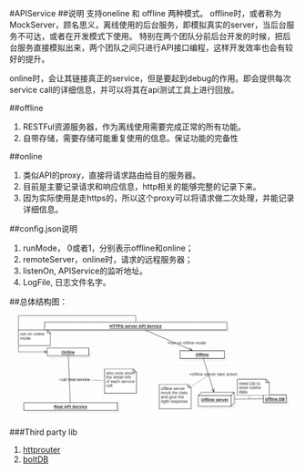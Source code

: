 #APIService
##说明
支持oneline 和 offline 两种模式。
offline时，或者称为MockServer，顾名思义，离线使用的后台服务，即模拟真实的server，当后台服务不可达，或者在开发模式下使用。
特别在两个团队分前后台开发的时候，把后台服务直接模拟出来，两个团队之间只进行API接口编程，这样开发效率也会有较好的提升。

online时，会让其链接真正的service，但是要起到debug的作用。即会提供每次service call的详细信息，并可以将其在api测试工具上进行回放。

##offline
1.	RESTFul资源服务器，作为离线使用需要完成正常的所有功能。
2. 	自带存储，需要存储可能重复使用的信息。保证功能的完备性

##online
1. 类似API的proxy，直接将请求路由给目的服务器。
2. 目前是主要记录请求和响应信息，http相关的能够完整的记录下来。
3. 因为实际使用是走https的，所以这个proxy可以将请求做二次处理，并能记录详细信息。

##config.json说明
1. runMode， 0或者1，分别表示offline和online；
2. remoteServer，online时，请求的远程服务器；
3. listenOn, APIService的监听地址。
4. LogFile, 日志文件名字。

##总体结构图：
![architecture](./architecture.PNG)


###Third party lib
1. [httprouter](http://godoc.org/github.com/julienschmidt/httprouter)
2. [boltDB](http://godoc.org/github.com/boltdb/bolt)